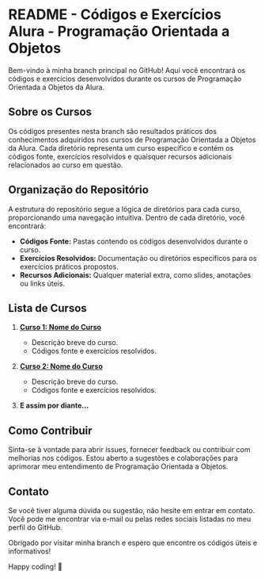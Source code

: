 # README - Códigos e Exercícios Alura - Programação Orientada a Objetos

Bem-vindo à minha branch principal no GitHub! Aqui você encontrará os códigos e exercícios desenvolvidos durante os cursos de Programação Orientada a Objetos da Alura.

## Sobre os Cursos

Os códigos presentes nesta branch são resultados práticos dos conhecimentos adquiridos nos cursos de Programação Orientada a Objetos da Alura. Cada diretório representa um curso específico e contém os códigos fonte, exercícios resolvidos e quaisquer recursos adicionais relacionados ao curso em questão.

## Organização do Repositório

A estrutura do repositório segue a lógica de diretórios para cada curso, proporcionando uma navegação intuitiva. Dentro de cada diretório, você encontrará:

- **Códigos Fonte:** Pastas contendo os códigos desenvolvidos durante o curso.
- **Exercícios Resolvidos:** Documentação ou diretórios específicos para os exercícios práticos propostos.
- **Recursos Adicionais:** Qualquer material extra, como slides, anotações ou links úteis.

## Lista de Cursos

1. **[Curso 1: Nome do Curso](link_do_curso_1)**
   - Descrição breve do curso.
   - Códigos fonte e exercícios resolvidos.

2. **[Curso 2: Nome do Curso](link_do_curso_2)**
   - Descrição breve do curso.
   - Códigos fonte e exercícios resolvidos.

3. **E assim por diante...**

## Como Contribuir

Sinta-se à vontade para abrir issues, fornecer feedback ou contribuir com melhorias nos códigos. Estou aberto a sugestões e colaborações para aprimorar meu entendimento de Programação Orientada a Objetos.

## Contato

Se você tiver alguma dúvida ou sugestão, não hesite em entrar em contato. Você pode me encontrar via e-mail ou pelas redes sociais listadas no meu perfil do GitHub.

Obrigado por visitar minha branch e espero que encontre os códigos úteis e informativos!

Happy coding! 🚀
